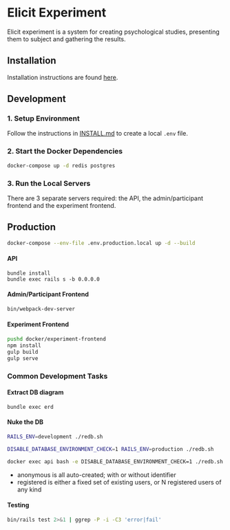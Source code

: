 # Elicit Experiment

Elicit experiment is a system for creating psychological studies, presenting them to subject and gathering the results.

## Installation

Installation instructions are found [here](./INSTALL.md).

## Development

### 1. Setup Environment

Follow the instructions in [INSTALL.md](./INSTALL.md) to create a local `.env` file.

### 2. Start the Docker Dependencies

```bash
docker-compose up -d redis postgres
```

### 3. Run the Local Servers

There are 3 separate servers required: the API, the admin/participant frontend and the experiment frontend.

## Production

```bash
docker-compose --env-file .env.production.local up -d --build
```

#### API

```
bundle install
bundle exec rails s -b 0.0.0.0
```

#### Admin/Participant Frontend

```bash
bin/webpack-dev-server
```

#### Experiment Frontend

```bash
pushd docker/experiment-frontend
npm install
gulp build
gulp serve
```

### Common Development Tasks

#### Extract DB diagram

```
bundle exec erd
```

#### Nuke the DB

```bash
RAILS_ENV=development ./redb.sh

DISABLE_DATABASE_ENVIRONMENT_CHECK=1 RAILS_ENV=production ./redb.sh

docker exec api bash -e DISABLE_DATABASE_ENVIRONMENT_CHECK=1 ./redb.sh

```


* anonymous is all auto-created; with or without identifier
* registered is either a fixed set of existing users, or N registered users of any kind

#### Testing

```bash
bin/rails test 2>&1 | ggrep -P -i -C3 'error|fail'
```
